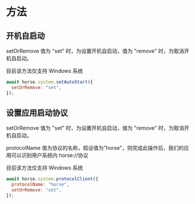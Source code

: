 # 方法

## 开机自启动

setOrRemove 值为 "set" 时，为设置开机自启动，值为 "remove" 时，为取消开机自启动。

目前该方法仅支持 Windows 系统

```js
await horse.system.setAutoStart({
  setOrRemove: "set",
});
```

## 设置应用启动协议

setOrRemove 值为 "set" 时，为设置开机自启动，值为 "remove" 时，为取消开机自启动。

protocolName 值为协议的名称，假设值为"horse"，则完成此操作后，我们的应用可以识别用户系统内 horse://协议

目前该方法仅支持 Windows 系统

```js
await horse.system.protocolClient({
  protocolName: "horse",
  setOrRemove: "set",
});
```
